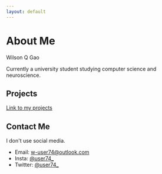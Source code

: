 ```yaml
---
layout: default
---
```


# About Me

Wilson Q Gao

Currently a university student studying computer science and neuroscience.




## Projects

[Link to my projects](./projects/)

## Contact Me

I don't use social media.

* Email: w-user74@outlook.com
* Insta: [@user74\_](https://www.instagram.com/user74_/)
* Twitter: [@user74\_](https://twitter.com/user74_/)
